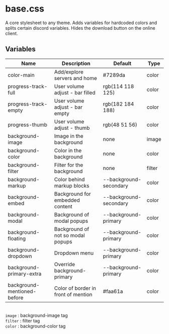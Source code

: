# base.css
A core stylesheet to any theme. Adds variables for hardcoded colors and 
splits certain discord variables. Hides the download button on the online client.

## Variables
Name | Description | Default | Type
---- | ----------- | ------- | -
color-main  | Add/explore servers and home | #7289da | color
progress-track-full  | User volume adjust - bar filled | rgb(114 118 125) | color
progress-track-empty | User volume adjust - bar empty | rgb(182 184 188) | color
progress-thumb | User volume adjust - thumb | rgb(48 51 56) | color
background-image | Image in the background | none | image
background-color | Color in the background | none | color
background-filter | Filter for the background | none | filter
background-markup | Color behind markup blocks | --background-secondary | color
background-embed | Background for embedded content | --background-secondary | color
background-modal | Background of modal popups | --background-primary | color
background-floating | Background of not so modal popups | --background-primary | color
background-dropdown | Dropdown menu | --background-primary | color
background-primary-extra | Override background-primary | --background-primary | color
background-mentioned-before | Color of border in front of mention | #faa61a | color

\
`image` : background-image tag\
`filter` : filter tag\
`color` : background-color tag